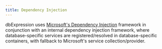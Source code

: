 ```yaml
---
title: Dependency Injection
---
```


dbExpression uses [Microsoft's Dependency Injection](https://docs.microsoft.com/en-us/dotnet/core/extensions/dependency-injection) framework in conjunction with an internal dependency injection framework, where database-specific services are registered/resolved in database-specific containers, with fallback to Microsoft's service collection/provider.


